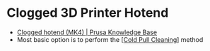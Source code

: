 # Clogged 3D Printer Hotend

- [Clogged hotend (MK4) | Prusa Knowledge Base](https://help.prusa3d.com/article/clogged-hotend-mk4_411823)
- Most basic option is to perform the [[Cold Pull Cleaning]] method

[//begin]: # "Autogenerated link references for markdown compatibility"
[Cold Pull Cleaning]: <Cold Pull Cleaning> "Cold Pull Cleaning"
[//end]: # "Autogenerated link references"